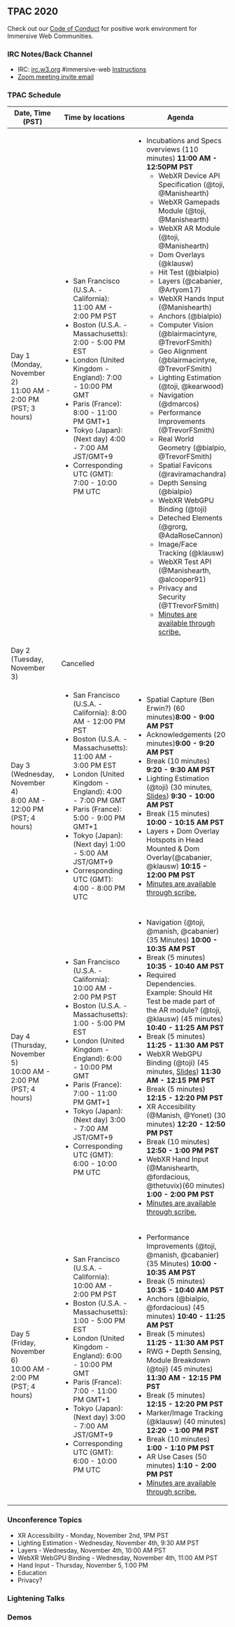 ## TPAC 2020

Check out our [Code of Conduct](https://www.w3.org/Consortium/cepc/) for positive work environment for Immersive Web Communities.

### IRC Notes/Back Channel

- IRC: [irc.w3.org](http://irc.w3.org/?channels=#immersive-web) #immersive-web [Instructions](https://github.com/immersive-web/administrivia/blob/master/IRC.md)
- [Zoom meeting invite email](https://lists.w3.org/Archives/Public/public-immersive-web-wg/2020Oct/0006.html)

### TPAC Schedule

<table>
    <thead>
        <tr> 
        <th> Date, Time (PST) </th> 
        <th> Time by locations </th> 
        <th> Agenda </th> </tr>
         </thead>
    <tbody>
            <tr>
              <td>Day 1 (Monday, November 2)<br>11:00 AM - 2:00 PM (PST; 3 hours)</td>
              <td>
                <ul>
                  <li>San Francisco (U.S.A. - California): 11:00 AM - 2:00 PM PST</li>
                  <li>Boston (U.S.A. - Massachusetts): 2:00 - 5:00 PM EST</li>
                  <li>London (United Kingdom - England): 7:00 - 10:00 PM GMT</li>
                  <li>Paris (France): 8:00 - 11:00 PM GMT+1</li>
                  <li>Tokyo (Japan): (Next day) 4:00 - 7:00 AM JST/GMT+9</li>
                  <li>Corresponding UTC (GMT): 7:00 - 10:00 PM UTC</li>
                </ul>
              </td>
              <td>
                    <ul>
                        <li>Incubations and Specs overviews (110 minutes)  <b>11:00 AM - 12:50PM PST</b>
                            <ul>
                                <li>WebXR Device API Specification (@toji, @Manishearth)
                                <li>WebXR Gamepads Module (@toji, @Manishearth)
                                <li>WebXR AR Module (@toji, @Manishearth)
                                <li>Dom Overlays (@klausw)
                                <li>Hit Test (@bialpio)
                                <li>Layers (@cabanier, @Artyom17)
                                <li>WebXR Hands Input (@Manishearth)
                                <li>Anchors (@bialpio)
                                <li>Computer Vision (@blairmacintyre, @TrevorFSmith)
                                <li>Geo Alignment (@blairmacintyre, @TrevorFSmith)
                                <li>Lighting Estimation (@toji, @kearwood)
                                <li>Navigation (@dmarcos)
                                <li>Performance Improvements (@TrevorFSmith)
                                <li>Real World Geometry (@bialpio, @TrevorFSmith)
                                <li>Spatial Favicons (@raviramachandra)
                                <li>Depth Sensing (@bialpio)
                                <li>WebXR WebGPU Binding (@toji)
                                <li>Deteched Elements (@grorg, @AdaRoseCannon)
                                <li>Image/Face Tracking (@klausw)
                                <li>WebXR Test API (@Manishearth, @alcooper91)
                                <li>Privacy and Security (@TTrevorFSmith)
                                <li><a href="https://www.w3.org/2020/11/02-immersive-web-minutes.html">Minutes are available through scribe.</a></b>
                            </ul>
                    </ul>
                </td>
            </tr>
            <tr>
              <td>Day 2 (Tuesday, November 3)</td>
              <td colspan="2">Cancelled</td>
            </tr>
            <tr>
              <td>Day 3 (Wednesday, November 4)<br>8:00 AM - 12:00 PM (PST; 4 hours)</td>
              <td>
                <ul>
                  <li> San Francisco (U.S.A. - California): 8:00 AM - 12:00 PM PST</li>
                  <li> Boston (U.S.A. - Massachusetts): 11:00 AM - 3:00 PM EST</li>
                  <li> London (United Kingdom - England): 4:00 - 7:00 PM GMT</li>
                  <li> Paris (France): 5:00 - 9:00 PM GMT+1</li>
                  <li> Tokyo (Japan): (Next day) 1:00 - 5:00 AM JST/GMT+9</li>
                  <li> Corresponding UTC (GMT): 4:00 - 8:00 PM UTC</li>
                </ul>
              </td>
              <td>
                    <ul>
                        <li>Spatial Capture (Ben Erwin?) (60 minutes)<b>8:00 - 9:00 AM PST</b>
                        <li>Acknowledgements (20 minutes)<b>9:00 - 9:20 AM PST</b>
                        <li>Break (10 minutes) <b>9:20 - 9:30 AM PST</b>
                        <li>Lighting Estimation (@toji) (30 minutes, <a href="https://docs.google.com/presentation/d/1kvmA6YGWhE6bwoCa9OYNxIJ_skA_pYFAHrkKJPRQglw/edit?usp=sharing">Slides</a>) <b>9:30 - 10:00 AM PST</b>
                        <li>Break (15 minutes) <b>10:00 - 10:15 AM PST</b>
                        <li>Layers + Dom Overlay Hotspots in Head Mounted  & Dom Overlay(@cabanier, @klausw)  <b>10:15 - 12:00 PM PST</b>
                        <li><a href="https://www.w3.org/2020/11/04-immersive-web-minutes.html">Minutes are available through scribe.</a></b>
                    </ul>
                </td>
            </tr>
            <tr>
              <td>Day 4 (Thursday, November 5)<br>10:00 AM - 2:00 PM (PST; 4 hours)</td>
              <td>
                <ul>
                  <li> San Francisco (U.S.A. - California): 10:00 AM - 2:00 PM PST </li>
                  <li> Boston (U.S.A. - Massachusetts): 1:00 - 5:00 PM EST</li>
                  <li> London (United Kingdom - England): 6:00 - 10:00 PM GMT</li>
                  <li> Paris (France): 7:00 - 11:00 PM GMT+1</li>
                  <li> Tokyo (Japan): (Next day) 3:00 - 7:00 AM JST/GMT+9</li>
                  <li> Corresponding UTC (GMT): 6:00 - 10:00 PM UTC</li>
                </ul>
              </td>
              <td>
                    <ul>
                        <li>Navigation (@toji, @manish, @cabanier) (35 Minutes)  <b>10:00 - 10:35 AM PST</b>
                        <li>Break (5 minutes) <b>10:35 - 10:40 AM PST</b>  
                        <li>Required Dependencies. Example: Should Hit Test be made part of the AR module? (@toji, @klausw) (45 minutes)  <b>10:40 - 11:25 AM PST</b>
                        <li>Break (5 minutes) <b>11:25 - 11:30 AM PST</b>
                        <li>WebXR WebGPU Binding (@toji) (45 minutes, <a href="https://docs.google.com/presentation/d/17_YzJAavUluGFNBOY8-N2itdaV02cCQhu7iBoOx00E4/edit?usp=sharing">Slides</a>)  <b>11:30 AM - 12:15 PM PST</b>
                        <li>Break (5 minutes) <b>12:15 - 12:20 PM PST</b>
                        <li>XR Accesibility (@Manish, @Yonet) (30 minutes) <b>12:20 - 12:50 PM PST</b>
                        <li>Break (10 minutes) <b>12:50 - 1:00 PM PST</b>
                        <li>WebXR Hand Input (@Manishearth, @fordacious, @thetuvix)(60 minutes) <b>1:00 - 2:00 PM PST</b>
                        <li><a href="https://www.w3.org/2020/11/05-immersive-web-minutes.html">Minutes are available through scribe.</a></b>
                    </ul>
                </td>
            </tr>
            <tr>
              <td>Day 5 (Friday, November 6)<br>10:00 AM - 2:00 PM (PST; 4 hours)</td>
              <td>
                <ul>
                  <li> San Francisco (U.S.A. - California): 10:00 AM - 2:00 PM PST </li>
                  <li> Boston (U.S.A. - Massachusetts): 1:00 - 5:00 PM EST</li>
                  <li> London (United Kingdom - England): 6:00 - 10:00 PM GMT</li>
                  <li> Paris (France): 7:00 - 11:00 PM GMT+1</li>
                  <li> Tokyo (Japan): (Next day) 3:00 - 7:00 AM JST/GMT+9</li>
                  <li> Corresponding UTC (GMT): 6:00 - 10:00 PM UTC</li>
                </ul>
              </td>
              <td>
                    <ul>
                        <li>Performance Improvements (@toji, @manish, @cabanier) (35 Minutes)  <b>10:00 - 10:35 AM PST</b>
                        <li>Break (5 minutes) <b>10:35 - 10:40 AM PST</b>  
                        <li>Anchors (@bialpio, @fordacious) (45 minutes)  <b>10:40 - 11:25 AM PST</b>
                        <li>Break (5 minutes) <b>11:25 - 11:30 AM PST</b>
                        <li>RWG + Depth Sensing, Module Breakdown (@toji) (45 minutes)  <b>11:30 AM - 12:15 PM PST</b>
                        <li>Break (5 minutes) <b>12:15 - 12:20 PM PST</b>
                        <li>Marker/Image Tracking (@klausw) (40 minutes) <b>12:20 - 1:00 PM PST</b>
                        <li>Break (10 minutes) <b>1:00 - 1:10 PM PST</b>
                        <li>AR Use Cases (50 minutes) <b>1:10 - 2:00 PM PST</b>
                         <li><a href="https://www.w3.org/2020/11/06-immersive-web-minutes.html">Minutes are available through scribe.</a></b>
                    </ul>
                </td>
            </tr>

 </tbody>
</table>

### Unconference Topics

- XR Accessibility - Monday, November 2nd, 1PM PST
- Lighting Estimation - Wednesday, November 4th, 9:30 AM PST
- Layers - Wednesday, November 4th, 10:00 AM PST
- WebXR WebGPU Binding - Wednesday, November 4th, 11:00 AM PST
- Hand Input - Thursday, November 5, 1:00 PM
- Education
- Privacy?

### Lightening Talks

### Demos
